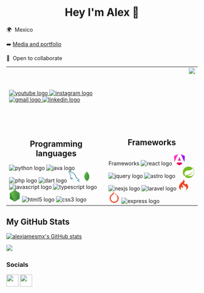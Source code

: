 <h1 align="center"> 
Hey I'm Alex 👾
</h1>

<div align="left"> 

🌍  Mexico 

➡️ [Media and portfolio](https://alexjamesmx.dev/)

🤝  Open to collaborate   

</div>

<table>
  <tr>
    <td>
      <div align="left">
        <a href="https://www.youtube.com/channel/UCJlUWE-Q9a_X2EZgpyazF5A">
          <img src="https://img.shields.io/static/v1?message=Youtube&logo=youtube&label=&color=FF0000&logoColor=white&labelColor=&style=for-the-badge" alt="youtube logo" />
        </a>
        <a href="https://www.instagram.com/alexjamesmx">
          <img src="https://img.shields.io/static/v1?message=Instagram&logo=instagram&label=&color=E4405F&logoColor=white&labelColor=&style=for-the-badge" alt="instagram logo" />
        </a>
        <a href="mailto:aledev.mx@gmail.com">
          <img src="https://img.shields.io/static/v1?message=Gmail&logo=gmail&label=&color=D14836&logoColor=white&labelColor=&style=for-the-badge"  alt="gmail logo"/>
        </a>
        <a href="https://www.linkedin.com/in/alexjamesmx/">
          <img src="https://img.shields.io/static/v1?message=LinkedIn&logo=linkedin&label=&color=0077B5&logoColor=white&labelColor=&style=for-the-badge" alt="linkedin logo"  />
        </a>
      </div>
    </td>
    <td align="rigth">
      <img align="right" height="150" src="https://c.tenor.com/NVx58dJDqrAAAAAC/geometry-dash.gif" />
    </td>
  </tr>
  <tr>
      <td>
        <h2 align="center">Programming languages </h2>
        <div align="left">
          <img src="https://cdn.jsdelivr.net/gh/devicons/devicon/icons/python/python-original.svg" height="30" alt="python logo"  />
          <img src="https://cdn.jsdelivr.net/gh/devicons/devicon/icons/java/java-original.svg" height="30" alt="java logo"  />
          <img src="https://cdn.jsdelivr.net/gh/devicons/devicon/icons/php/php-original.svg" height="30" alt="php logo"  />
          <img src="https://cdn.jsdelivr.net/gh/devicons/devicon/icons/dart/dart-original.svg" height="30" alt="dart logo"  />
          <img src="https://github.com/devicons/devicon/blob/master/icons/mysql/mysql-original.svg" height="30" alt="sql logo" />
          <img src="https://github.com/devicons/devicon/blob/master/icons/mongodb/mongodb-original.svg" height="30" alt="nosql logo" /> 
          <img width="12" />
          <img src="https://cdn.jsdelivr.net/gh/devicons/devicon/icons/javascript/javascript-original.svg" height="30" alt="javascript logo"  />
          <img src="https://cdn.jsdelivr.net/gh/devicons/devicon/icons/typescript/typescript-original.svg" height="30" alt="typescript logo"  />
          <img src="https://github.com/devicons/devicon/blob/master/icons/nodejs/nodejs-original.svg" height="30" alt="nodejs logo"  />
          <img src="https://cdn.jsdelivr.net/gh/devicons/devicon/icons/html5/html5-original.svg" height="30" alt="html5 logo"  />
          <img src="https://cdn.jsdelivr.net/gh/devicons/devicon/icons/css3/css3-original.svg" height="30" alt="css3 logo"  />
        </div>
      </td>
      <td>
        <h2 align="center">Frameworks</h2>
        <div align="left">
              Frameworks
            <img src="https://cdn.jsdelivr.net/gh/devicons/devicon/icons/react/react-original.svg" height="30" alt="react logo"  />
            <img src="https://github.com/devicons/devicon/blob/master/icons/angular/angular-original.svg" height="30" alt="angular logo"  />
            <img src="https://cdn.jsdelivr.net/gh/devicons/devicon/icons/jquery/jquery-original.svg" height="30" alt="jquery logo"  />
            <img src="https://cdn.jsdelivr.net/gh/devicons/devicon/icons/astro/astro-original.svg" height="30" alt="astro logo"  />
            <img width="12" />
            <img src="https://github.com/devicons/devicon/blob/master/icons/spring/spring-original.svg" height="30" alt="express logo"  />
            <img src="https://cdn.jsdelivr.net/gh/devicons/devicon/icons/nextjs/nextjs-original.svg" height="30" alt="nexjs logo"  />
            <img src="https://cdn.jsdelivr.net/gh/devicons/devicon/icons/laravel/laravel-original.svg" height="30" alt="laravel logo"  />
            <img src="https://github.com/devicons/devicon/blob/master/icons/codeigniter/codeigniter-plain.svg" height="30" alt="codeigniter logo"  />
            <img src="https://github.com/devicons/devicon/blob/master/icons/pytorch/pytorch-original.svg" height="30" alt="pytorch logo"  />
            <img src="https://cdn.jsdelivr.net/gh/devicons/devicon/icons/express/express-original.svg" height="30" alt="express logo"  />
        </div>
      </td>
  </tr>
</table>
</div>



<h2>My GitHub Stats</h2>
<div align="left"> 


<a href="http://www.github.com/alexjamesmx"><img src="https://github-readme-stats.vercel.app/api?username=alexjamesmx&show_icons=true&hide=&count_private=true&title_color=f97316&text_color=ffffff&icon_color=6366f1&bg_color=22272e&hide_border=true&show_icons=true" alt="alexjamesmx's GitHub stats" /></a>

<a href="http://www.github.com/alexjamesmx"><img src="https://github-readme-streak-stats.herokuapp.com/?user=alexjamesmx&stroke=ffffff&background=22272e&ring=f97316&fire=f97316&currStreakNum=ffffff&currStreakLabel=f97316&sideNums=ffffff&sideLabels=ffffff&dates=ffffff&hide_border=true" /></a>

### Socials

<p align="left"> 
<a href="https://www.github.com/alexjamesmx" target="_blank" rel="noreferrer"><img src="https://raw.githubusercontent.com/danielcranney/readme-generator/main/public/icons/socials/github.svg" width="32" height="32" /></a>
<a href="https://www.linkedin.com/in/alexjamesmx" target="_blank" rel="noreferrer"><img src="https://raw.githubusercontent.com/danielcranney/readme-generator/main/public/icons/socials/linkedin.svg" width="32" height="32" /></a>
</p>

</div>
